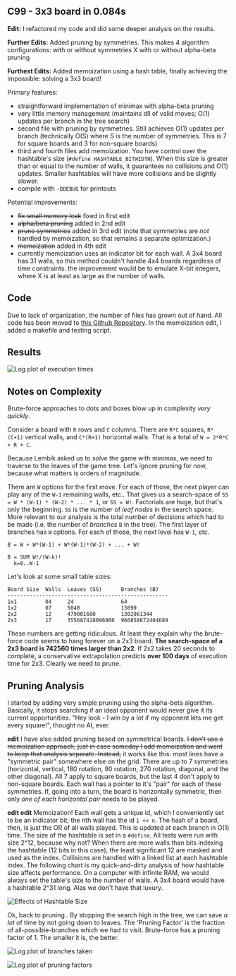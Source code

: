 ## C99 - 3x3 board in 0.084s

__Edit:__ I refactored my code and did some deeper analysis on the results.

__Further Edits:__ Added pruning by symmetries. This makes 4 algorithm configurations: with or without symmetries X with or without alpha-beta pruning

__Furthest Edits:__ Added memoization using a hash table, finally achieving the impossible: solving a 3x3 board!

Primary features:

* straightforward implementation of minimax with alpha-beta pruning
* very little memory management (maintains dll of valid moves; O(1) updates per branch in the tree search)
* second file with pruning by symmetries. Still achieves O(1) updates per branch (technically O(S) where S is the number of symmetries. This is 7 for square boards and 3 for non-square boards)
* third and fourth files add memoization. You have control over the hashtable's size (`#define HASHTABLE_BITWIDTH`). When this size is greater than or equal to the number of walls, it guarantees no collisions and O(1) updates. Smaller hashtables will have more collisions and be slightly slower.
* compile with `-DDEBUG` for printouts

Potential improvements:

* <strike>fix small memory leak</strike> fixed in first edit
* <strike>alpha/beta pruning</strike> added in 2nd edit
* <strike>prune symmetries</strike> added in 3rd edit (note that symmetries are _not_ handled by memoization, so that remains a separate optimization.)
* <strike>memoization</strike> added in 4th edit
* currently memoization uses an indicator bit for each wall. A 3x4 board has 31 walls, so this method couldn't handle 4x4 boards regardless of time constraints. the improvement would be to emulate X-bit integers, where X is at least as large as the number of walls.

## Code

Due to lack of organization, the number of files has grown out of hand. All code has been moved to [this Github Repository](https://github.com/wrongu/codegolf/tree/master/dots%20and%20boxes). In the memoization edit, I added a makefile and testing script.

## Results

![Log plot of execution times][1]

## Notes on Complexity

Brute-force approaches to dots and boxes blow up in complexity _very quickly_. 

Consider a board with `R` rows and `C` columns. There are `R*C` squares, `R*(C+1)` vertical walls, and `C*(R+1)` horizontal walls. That is a total of `W = 2*R*C + R + C`.

Because Lembik asked us to _solve_ the game with minimax, we need to traverse to the leaves of the game tree. Let's ignore pruning for now, because what matters is orders of magnitude.

There are `W` options for the first move. For each of those, the next player can play any of the `W-1` remaining walls, etc.. That gives us a search-space of `SS = W * (W-1) * (W-2) * ... * 1`, or `SS = W!`. Factorials are huge, but that's only the beginning. `SS` is the number of _leaf nodes_ in the search space. More relevant to our analysis is the total number of decisions which had to be made (i.e. the number of _branches_ `B` in the tree). The first layer of branches has `W` options. For each of those, the next level has `W-1`, etc.

    B = W + W*(W-1) + W*(W-1)*(W-2) + ... + W!

    B = SUM W!/(W-k)!
      k=0..W-1

Let's look at some small table sizes:

	Board Size  Walls  Leaves (SS)      Branches (B)
	---------------------------------------------------
	1x1         04     24               64
	1x2         07     5040             13699
	2x2         12     479001600        1302061344
	2x3         17     355687428096000  966858672404689

These numbers are getting ridiculous. At least they explain why the brute-force code seems to hang forever on a 2x3 board. __The search-space of a 2x3 board is 742560 times larger than 2x2__. If 2x2 takes 20 seconds to complete, a conservative extrapolation predicts __over 100 days__ of execution time for 2x3. Clearly we need to prune.

## Pruning Analysis

I started by adding very simple pruning using the alpha-beta algorithm. Basically, it stops searching if an ideal opponent would never give it its current opportunities. "Hey look - I win by a lot if my opponent lets me get every square!", thought no AI, ever.

__edit__ I have also added pruning based on symmetrical boards. <strike>I don't use a memoization approach, just in case someday I add memoization and want to keep that analysis separate. Instead,</strike> it works like this: most lines have a "symmetric pair" somewhere else on the grid. There are up to 7 symmetries (horizontal, vertical, 180 rotation, 90 rotation, 270 rotation, diagonal, and the other diagonal). All 7 apply to square boards, but the last 4 don't apply to non-square boards. Each wall has a pointer to it's "pair" for each of these symmetries. If, going into a turn, the board is horizontally symmetric, then only _one of each horizontal pair_ needs to be played.

__edit edit__ Memoization! Each wall gets a unique id, which I conveniently set to be an indicator bit; the nth wall has the id `1 << n`. The hash of a board, then, is just the OR of all walls played. This is updated at each branch in O(1) time. The size of the hashtable is set in a `#define`. All tests were run with size 2^12, because why not? When there are more walls than bits indexing the hashtable (12 bits in this case), the least significant 12 are masked and used as the index. Collisions are handled with a linked list at each hashtable index. The following chart is my quick-and-dirty analysis of how hashtable size affects performance. On a computer with infinite RAM, we would always set the table's size to the number of walls. A 3x4 board would have a hashtable 2^31 long. Alas we don't have that luxury.

![Effects of Hashtable Size][2]

Ok, back to pruning.. By stopping the search high in the tree, we can save _a lot_ of time by not going down to leaves. The 'Pruning Factor' is the fraction of all-possible-branches which we had to visit. Brute-force has a pruning factor of 1. The smaller it is, the better.

![Log plot of branches taken][3]

![Log plot of pruning factors][4]


  [1]: http://i.stack.imgur.com/D2dmb.jpg
  [2]: http://i.stack.imgur.com/Zt0J9.jpg
  [3]: http://i.stack.imgur.com/o7Olw.jpg
  [4]: http://i.stack.imgur.com/FIlQK.jpg